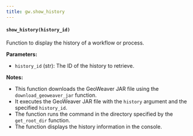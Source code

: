```yaml
---
title: gw.show_history
---
```


#### `show_history(history_id)`

Function to display the history of a workflow or process.

**Parameters:**

- `history_id` (str): The ID of the history to retrieve.

**Notes:**

- This function downloads the GeoWeaver JAR file using the `download_geoweaver_jar` function.
- It executes the GeoWeaver JAR file with the `history` argument and the specified `history_id`.
- The function runs the command in the directory specified by the `get_root_dir` function.
- The function displays the history information in the console.